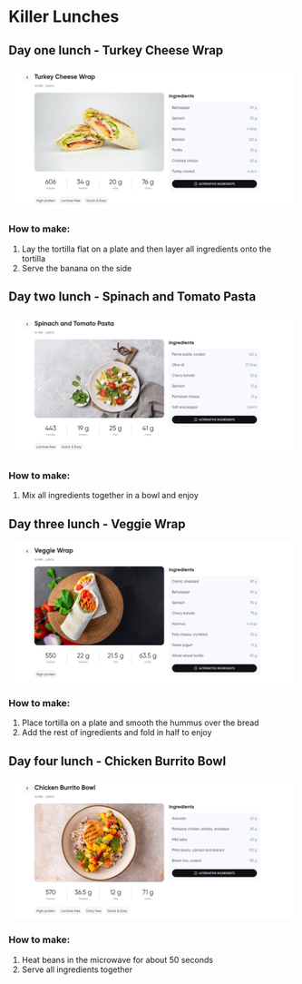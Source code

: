 # Killer Lunches

## Day one lunch - Turkey Cheese Wrap

![alt](/Lunch/img/turkeyCheeseWrap.png)

### How to make:

1. Lay the tortilla flat on a plate and then layer all ingredients onto the tortilla
2. Serve the banana on the side

## Day two lunch - Spinach and Tomato Pasta

![alt](/Lunch/img/spinachAndTomatoPasta.png)

### How to make:

1. Mix all ingredients together in a bowl and enjoy

## Day three lunch - Veggie Wrap

![alt](/Lunch/img/veggieWrap.png)

### How to make:

1. Place tortilla on a plate and smooth the hummus over the bread
2. Add the rest of ingredients and fold in half to enjoy

## Day four lunch - Chicken Burrito Bowl

![alt](/Lunch/img/chickenBurrotoBowl.png)

### How to make:

1. Heat beans in the microwave for about 50 seconds
2. Serve all ingredients together